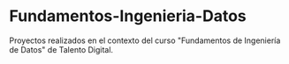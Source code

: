 # Fundamentos-Ingenieria-Datos
Proyectos realizados en el contexto del curso "Fundamentos de Ingeniería de Datos" de Talento Digital.
